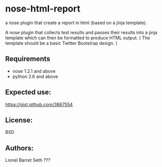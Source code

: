 nose-html-report
================

a nose plugin that create a report in html (based on a jinja template).

A nose plugin that collects test results and passes their results into a jinja template which can then be formatted to produce HTML output.
( The template should be a basic Twitter Bootstrap design. )

Requirements
------------
- nose 1.2.1 and above
- python 2.6 and above

Expected use:
-------------
https://gist.github.com/3867554

License:
--------
BSD

Authors:
--------
Lionel Barret
Seth ???
